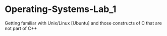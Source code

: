 # Operating-Systems-Lab_1
Getting familiar with Unix/Linux [Ubuntu] and those constructs of C that are not part of C++
